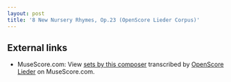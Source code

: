 ```yaml
---
layout: post
title: '8 New Nursery Rhymes, Op.23 (OpenScore Lieder Corpus)'
---
```


## External links

- MuseScore.com: View [sets by this composer] transcribed by [OpenScore Lieder] on MuseScore.com.

[sets by this composer]: https://musescore.com/openscore-lieder-corpus/sets/5103573
[OpenScore Lieder]: https://musescore.com/openscore-lieder-corpus

